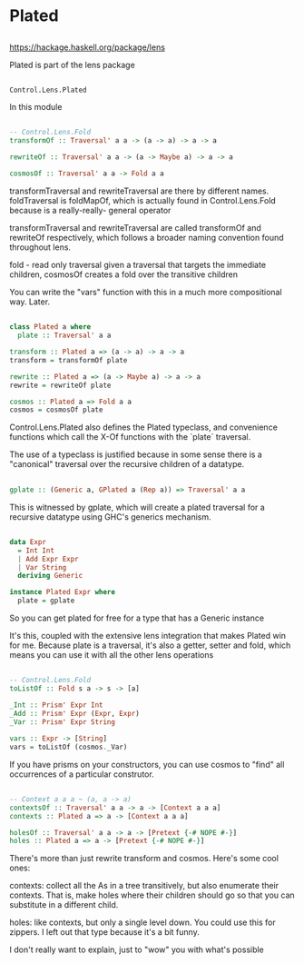 # Plated

##

https://hackage.haskell.org/package/lens

<div class="notes">
Plated is part of the lens package
</div>

##

`Control.Lens.Plated`
<div class="notes">
In this module
</div>

##

```haskell
-- Control.Lens.Fold
transformOf :: Traversal' a a -> (a -> a) -> a -> a

rewriteOf :: Traversal' a a -> (a -> Maybe a) -> a -> a

cosmosOf :: Traversal' a a -> Fold a a
```
<div class="notes">
transformTraversal and rewriteTraversal are there by different
names. foldTraversal is foldMapOf, which is actually found in Control.Lens.Fold because is
a really-really- general operator

transformTraversal and rewriteTraversal are called transformOf and rewriteOf respectively,
which follows a broader naming convention found throughout lens.

fold - read only traversal
given a traversal that targets the immediate children,
cosmosOf creates a fold over the transitive children

You can write the "vars" function with this in a much more compositional way.
Later.
</div>

##

```haskell
class Plated a where
  plate :: Traversal' a a

transform :: Plated a => (a -> a) -> a -> a
transform = transformOf plate

rewrite :: Plated a => (a -> Maybe a) -> a -> a
rewrite = rewriteOf plate

cosmos :: Plated a => Fold a a
cosmos = cosmosOf plate
```
<div class="notes">
Control.Lens.Plated also defines the Plated typeclass, and convenience functions
which call the X-Of functions with the `plate` traversal.

The use of a typeclass is justified because in some sense there is a "canonical"
traversal over the recursive children of a datatype.
</div>

##

```haskell
gplate :: (Generic a, GPlated a (Rep a)) => Traversal' a a
```
<div class="notes">
This is witnessed by gplate, which will create a plated traversal for a recursive
datatype using GHC's generics mechanism.
</div>

##

```haskell
data Expr
  = Int Int
  | Add Expr Expr
  | Var String
  deriving Generic

instance Plated Expr where
  plate = gplate
```
<div class="notes">
So you can get plated for free for a type that has a Generic instance

It's this, coupled with the extensive lens integration that makes Plated win for me.
Because plate is a traversal, it's also a getter, setter and fold, which means you can
use it with all the other lens operations
</div>

##

```haskell
-- Control.Lens.Fold
toListOf :: Fold s a -> s -> [a]

_Int :: Prism' Expr Int
_Add :: Prism' Expr (Expr, Expr)
_Var :: Prism' Expr String

vars :: Expr -> [String]
vars = toListOf (cosmos._Var)
```
<div class="notes">
If you have prisms on your constructors, you can use cosmos to "find" all
occurrences of a particular construtor.
</div>

##

```haskell
-- Context a a a ~ (a, a -> a)
contextsOf :: Traversal' a a -> a -> [Context a a a]
contexts :: Plated a => a -> [Context a a a]

holesOf :: Traversal' a a -> a -> [Pretext {-# NOPE #-}]
holes :: Plated a => a -> [Pretext {-# NOPE #-}]
```
<div class="notes">
There's more than just rewrite transform and cosmos. Here's some cool ones:

contexts: collect all the As in a tree transitively, but also enumerate
their contexts. That is, make holes where their children should go so that
you can substitute in a different child.

holes: like contexts, but only a single level down. You could use this for
zippers. I left out that type because it's a bit funny.

I don't really want to explain, just to "wow" you with what's possible
</div>
